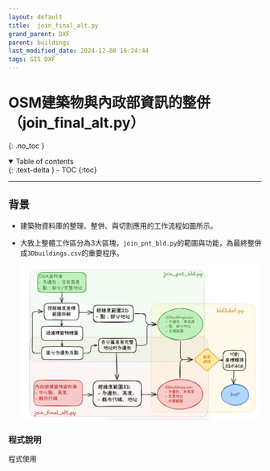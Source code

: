 ```yaml
---
layout: default
title:  join_final_alt.py
grand_parent: DXF
parent: buildings
last_modified_date: 2024-12-08 16:24:44
tags: GIS DXF
---
```


# OSM建築物與內政部資訊的整併（join_final_alt.py）

{: .no_toc }

<details open markdown="block">
  <summary>
    Table of contents
  </summary>
  {: .text-delta }
- TOC
{:toc}
</details>

---

## 背景

- 建築物資料庫的整理、整併、與切割應用的工作流程如圖所示。
- 大致上整體工作區分為3大區塊，`join_pnt_bld.py`的範圍與功能，為最終整併成`3Dbuildings.csv`的重要程序。

  ![alt text](./pngs/image-1.png)

### 程式說明

[](./pys/)程式使用